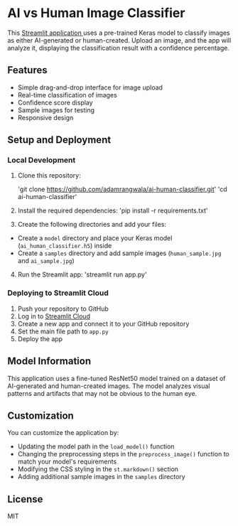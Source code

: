 # AI vs Human Image Classifier

This <a href="https://ai-human-generated-image-classifier-nagba8rmfff8dvfxwpzs8c.streamlit.app/"> Streamlit application </a> uses a pre-trained Keras model to classify images as either AI-generated or human-created. Upload an image, and the app will analyze it, displaying the classification result with a confidence percentage.

## Features

- Simple drag-and-drop interface for image upload
- Real-time classification of images
- Confidence score display
- Sample images for testing
- Responsive design

## Setup and Deployment

### Local Development

1. Clone this repository:

    'git clone https://github.com/adamrangwala/ai-human-classifier.git'
    'cd ai-human-classifier'

2. Install the required dependencies:
    'pip install -r requirements.txt'
  
4. Create the following directories and add your files:
- Create a `model` directory and place your Keras model (`ai_human_classifier.h5`) inside
- Create a `samples` directory and add sample images (`human_sample.jpg` and `ai_sample.jpg`)

4. Run the Streamlit app:
    'streamlit run app.py'

### Deploying to Streamlit Cloud

1. Push your repository to GitHub
2. Log in to [Streamlit Cloud](https://streamlit.io/cloud)
3. Create a new app and connect it to your GitHub repository
4. Set the main file path to `app.py`
5. Deploy the app

## Model Information

This application uses a fine-tuned ResNet50 model trained on a dataset of AI-generated and human-created images. The model analyzes visual patterns and artifacts that may not be obvious to the human eye.

## Customization

You can customize the application by:
- Updating the model path in the `load_model()` function
- Changing the preprocessing steps in the `preprocess_image()` function to match your model's requirements
- Modifying the CSS styling in the `st.markdown()` section
- Adding additional sample images in the `samples` directory

## License

MIT
